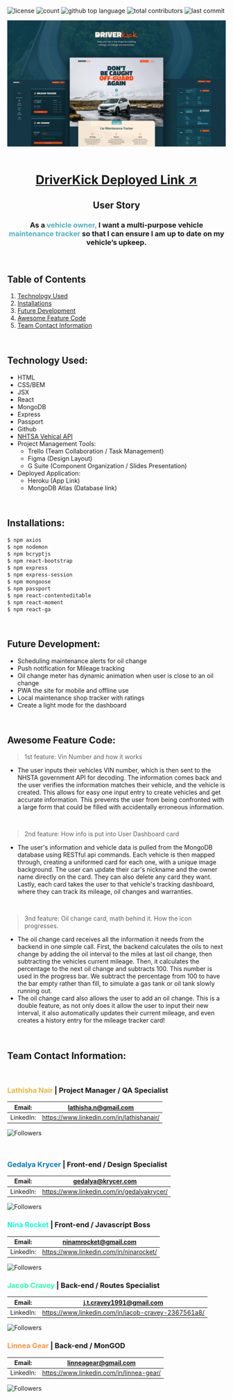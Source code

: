 <!-- # ![Driver Kick](./rm-img/DriverKickLogo.JPG) -->

![license](https://img.shields.io/badge/license-ISC-GREEN)
![count](https://img.shields.io/github/languages/count/NinaRocket/Project3)
![github top language](https://img.shields.io/github/languages/top/NinaRocket/Project3)
![total contributors](https://img.shields.io/github/contributors/NinaRocket/Project3)
![last commit](https://img.shields.io/github/last-commit/NinaRocket/Project3/master)
<br>


![Main Pages](./rm-img/website-preview.jpg)
<br><br>

<center>

# [DriverKick Deployed Link ↗️](https://driverkick.herokuapp.com/)
</center>

## <center> User Story
<center><h3> As a <span style="color:#50B2C0">vehicle owner,</span> I want a multi-purpose vehicle <span style="color:#50B2C0">maintenance tracker</span> so that I can ensure I am up to date on my vehicle’s upkeep.</h3> </center>
 
 <br>
 
## Table of Contents
1. [Technology Used](#technology-used)
2. [Installations](#installations)
3. [Future Development](#future-development)
4. [Awesome Feature Code](#awesome-feature-code)
5. [Team Contact Information](#team-contact-information)

<br>

## Technology Used:
- HTML
- CSS/BEM
- JSX
- React
- MongoDB
- Express
- Passport
- Github
- [NHTSA Vehical API](https://vpic.nhtsa.dot.gov/api/)
- Project Management Tools:
    - Trello (Team Collaboration / Task Management)
    - Figma (Design Layout)
    - G Suite (Component Organization / Slides Presentation)
- Deployed Application:
    - Heroku (App Link)
    - MongoDB Atlas (Database link)

<br>

## Installations:
```
$ npm axios
$ npm nodemon
$ npm bcryptjs
$ npm react-bootstrap
$ npm express
$ npm express-session
$ npm mongoose
$ npm passport
$ npm react-contenteditable
$ npm react-moment
$ npm react-ga
```
<br>
 
## Future Development:

- Scheduling maintenance alerts for oil change
- Push notification for Mileage tracking
- Oil change meter has dynamic animation when user is close to an oil change
- PWA the site for mobile and offline use
- Local maintenance shop tracker with ratings
- Create a light mode for the dashboard

 <br>

 ## Awesome Feature Code:

> 1st feature: Vin Number and how it works
- The user inputs their vehicles VIN number, which is then sent to the NHSTA government API for decoding. The information 
comes back and the user verifies the information matches their vehicle, and the vehicle is created. This allows for easy 
one input entry to create vehicles and get accurate information. This prevents the user from being confronted with a large 
form that could be filled with accidentally erroneous information.
 
 <br>
 
> 2nd feature: How info is put into User Dashboard card
- The user's information and vehicle data is pulled from the MongoDB database using RESTful api commands. Each vehicle is then mapped through, creating a uniformed card for each one, with a unique image background. The user can update their car's nickname and the owner name directly on the card. They can also delete any card they want. Lastly, each card takes the user to that vehicle's tracking dashboard, where they can track its mileage, oil changes and warranties.  

<br>

> 3nd feature: Oil change card, math behind it. How the icon progresses.
- The oil change card receives all the information it needs from the backend in one simple call. First, the backend
calculates the oils to next change by adding the oil interval to the miles at last oil change, then subtracting the 
vehicles current mileage. Then, it calculates the percentage to the next oil change and subtracts 100. This number is
used in the progress bar. We subtract the percentage from 100 to have the bar empty rather than fill, to simulate a gas tank
or oil tank slowly running out.
- The oil change card also allows the user to add an oil change. This is a double feature, as not only does it allow the
user to input their new interval, it also automatically updates their current mileage, and even creates a history entry
for the mileage tracker card!

 <br>

## Team Contact Information:
<br>

### <span style="color:#F0B537">Lathisha Nair</span> | Project Manager / QA Specialist
Email: | <lathisha.n@gmail.com> |
--- | --- 
LinkedIn: | <https://www.linkedin.com/in/lathishanair/> |

![Followers](https://img.shields.io/github/followers/lnair1997?logoColor=%23F0B537&style=social)

<br>

### <span style="color:#007cba">Gedalya Krycer</span> | Front-end / Design Specialist
Email: | <gedalya@krycer.com> |
--- | --- 
LinkedIn: | <https://www.linkedin.com/in/gedalyakrycer/> |

![Followers](https://img.shields.io/github/followers/GedalyaKrycer?logoColor=%23007cba&style=social)
<br>

### <span style="color:#0AFFDD">Nina Rocket</span> | Front-end / Javascript Boss
Email: | <ninamrocket@gmail.com> |
--- | --- 
LinkedIn: | <https://www.linkedin.com/in/ninarocket/> |

![Followers](https://img.shields.io/github/followers/NinaRocket?logoColor=%230AFFDD&style=social)
<br>

### <span style="color:#26FFAD">Jacob Cravey</span> | Back-end / Routes Specialist
Email: | <j.t.cravey1991@gmail.com> |
--- | --- 
LinkedIn: | <https://www.linkedin.com/in/jacob-cravey-2367561a8/> |

![Followers](https://img.shields.io/github/followers/jtcravey1991?logoColor=%2326FFAD&style=social)
<br>

### <span style="color:#F8963F">Linnea Gear</span> | Back-end / MonGOD
Email: | <linneagear@gmail.com> |
--- | --- 
LinkedIn: | <https://www.linkedin.com/in/linnea-gear/> |

![Followers](https://img.shields.io/github/followers/linneagear?logoColor=%23F8963F&style=social)